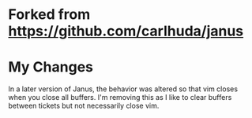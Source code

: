 # Forked from https://github.com/carlhuda/janus

# My Changes

In a later version of Janus, the behavior was altered so that vim closes when you close all buffers. I'm removing this as I like to clear buffers between tickets but not necessarily close vim.